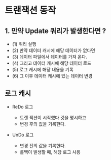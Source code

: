 # 트랜잭션 동작
## 1. 만약 Update 쿼리가 발생한다면 ?
- (1) 쿼리 실행
- (2) 만약 데이터 캐시에 해당 데이터가 없다면
- (3) 데이터 파일에서 데이터를 가져 온다.
- (4) 그리고 데이터 캐시에 해당 데이터 로드
- (5) 로그 캐시에 해당 내용을 기록
- (6) 그 이후 데이터 캐시에 있는 데이터 변경

## 로그 캐시
- ReDo 로그
    - 트랜 잭션이 시작했다 것을 명시하고
    - 변경 후의 값을 기록한다.
    
- UnDo 로그
    - 변경 전의 값을 기록한다.
    - 롤백이 발생할 때, 해당 로그 사용
    
